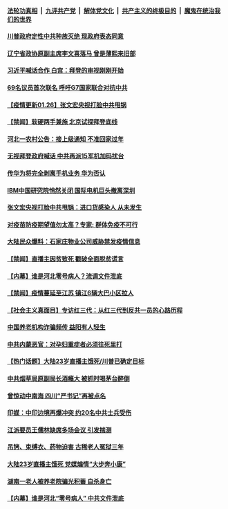 

####  [法轮功真相](../../../../basic/blob/master/README.md?t=01261301) &nbsp;|&nbsp; [九评共产党](../../../../9ping.md/blob/master/README.md?t=01261301) &nbsp;|&nbsp; [解体党文化](../../../../jtdwh.md/blob/master/README.md?t=01261301)  &nbsp;|&nbsp; [共产主义的终极目的](../../../../gczydzjmd.md/blob/master/README.md?t=01261301) &nbsp;|&nbsp; [魔鬼在统治我们的世界](../../../../mgztzwmdsj.md/blob/master/README.md?t=01261301) 

#### [川普政府定性中共种族灭绝 现政府表态同意](../pages/prog204/a103040138.md?t=01261301) 

#### [辽宁省政协原副主席李文喜落马 曾是薄熙来旧部](../pages/prog204/a103040131.md?t=01261301) 

#### [习近平喊话合作 白宫：拜登的审视刚刚开始](../pages/prog204/a103040108.md?t=01261301) 

#### [69名议员首次联名 呼吁G7国家联合对抗中共](../pages/prog204/a103040093.md?t=01261301) 

#### [【疫情更新01.26】张文宏央视打脸中共甩锅](../pages/prog204/a103034335.md?t=01261301) 

#### [【禁闻】软硬两手兼施 北京试探拜登底线](../pages/prog204/a103039725.md?t=01261301) 

#### [河北一农村公告：接上级通知 不准回家过年](../pages/prog204/a103039920.md?t=01261301) 

#### [无视拜登政府喊话 中共再派15军机加码扰台](../pages/prog204/a103039911.md?t=01261301) 

#### [传华为将完全剥离手机业务 华为否认](../pages/prog204/a103039897.md?t=01261301) 

#### [IBM中国研究院悄然关闭 国际电机巨头撤离深圳](../pages/prog204/a103039837.md?t=01261301) 

#### [张文宏央视打脸中共甩锅：进口货感染人 从未发生](../pages/prog204/a103039828.md?t=01261301) 

#### [对疫苗防疫期望值勿太高？专家: 群体免疫不可行](../pages/prog204/a103039814.md?t=01261301) 

#### [大陆民众爆料：石家庄物业公司威胁禁发疫情信息](../pages/prog204/a103039832.md?t=01261301) 


#### [【禁闻】直播主因贫致死 戳破全面脱贫谎言](../pages/prog204/a103039771.md?t=01261301) 

#### [【内幕】谁是河北零号病人？流调文件泄底](../pages/prog204/a103039769.md?t=01261301) 

#### [【禁闻】疫情蔓延至江苏 镇江6辆大巴小区拉人](../pages/prog204/a103039750.md?t=01261301) 

#### [【社会主义真面目】专访红三代：从红三代到反共一员的心路历程](../pages/prog204/a103039715.md?t=01261301) 

#### [中国养老机构诈骗频传  益阳有人轻生](../pages/prog204/a103039640.md?t=01261301) 

#### [中共内蒙恶官：对孕妇重症者必须往死里打](../pages/prog204/a103039624.md?t=01261301) 

#### [【热门话题】大陆23岁直播主饿死/川普已确定目标](../pages/prog204/a103039567.md?t=01261301) 


#### [中共烟草局原副局长酒瘾大 被抓时喝茅台醉倒](../pages/prog204/a103039574.md?t=01261301) 

#### [曾惊动中南海 四川“严书记”再被点名](../pages/prog204/a103039539.md?t=01261301) 

#### [印媒：中印边境再爆冲突 约20名中共士兵受伤](../pages/prog204/a103039528.md?t=01261301) 

#### [江派要员王儒林缺席多场会议 引发揣测](../pages/prog204/a103039523.md?t=01261301) 

#### [吊铐、束缚衣、药物迫害 古稀老人冤狱三年](../pages/prog204/a103039491.md?t=01261301) 

#### [大陆23岁直播主饿死 党媒煸情“大步奔小康”](../pages/prog204/a103039473.md?t=01261301) 

#### [湖南一老人被养老院骗光积蓄 自杀身亡](../pages/prog204/a103039489.md?t=01261301) 

#### [【内幕】谁是河北“零号病人” 中共文件泄底](../pages/prog204/a103039465.md?t=01261301) 

